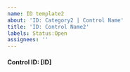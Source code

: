 ```yaml
---
name: ID template2
about: 'ID: Category2 | Control Name'
title: 'ID: Control Name2'
labels: Status:Open
assignees: ''
---
```


#### Control ID: [ID]
